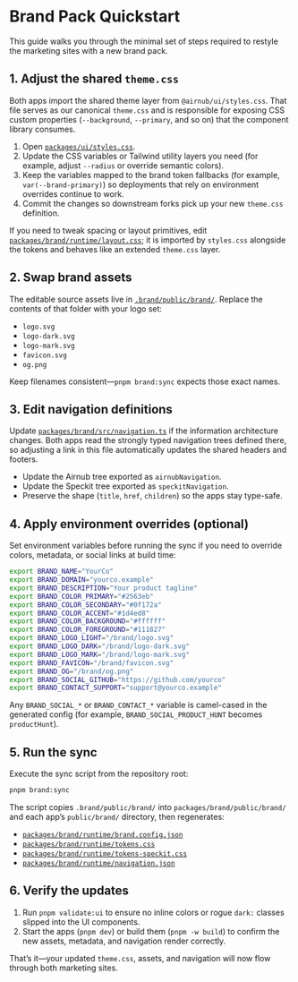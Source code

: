 # Brand Pack Quickstart

This guide walks you through the minimal set of steps required to restyle the marketing sites with a new brand pack.

## 1. Adjust the shared `theme.css`

Both apps import the shared theme layer from `@airnub/ui/styles.css`. That file serves as our canonical `theme.css` and is responsible for exposing CSS custom properties (`--background`, `--primary`, and so on) that the component library consumes.

1. Open [`packages/ui/styles.css`](../ui/styles.css).
2. Update the CSS variables or Tailwind utility layers you need (for example, adjust `--radius` or override semantic colors).
3. Keep the variables mapped to the brand token fallbacks (for example, `var(--brand-primary)`) so deployments that rely on environment overrides continue to work.
4. Commit the changes so downstream forks pick up your new `theme.css` definition.

If you need to tweak spacing or layout primitives, edit [`packages/brand/runtime/layout.css`](./runtime/layout.css); it is imported by `styles.css` alongside the tokens and behaves like an extended `theme.css` layer.

## 2. Swap brand assets

The editable source assets live in [`.brand/public/brand/`](../../.brand/public/brand/). Replace the contents of that folder with your logo set:

- `logo.svg`
- `logo-dark.svg`
- `logo-mark.svg`
- `favicon.svg`
- `og.png`

Keep filenames consistent—`pnpm brand:sync` expects those exact names.

## 3. Edit navigation definitions

Update [`packages/brand/src/navigation.ts`](./src/navigation.ts) if the information architecture changes. Both apps read the strongly typed navigation trees defined there, so adjusting a link in this file automatically updates the shared headers and footers.

- Update the Airnub tree exported as `airnubNavigation`.
- Update the Speckit tree exported as `speckitNavigation`.
- Preserve the shape (`title`, `href`, `children`) so the apps stay type-safe.

## 4. Apply environment overrides (optional)

Set environment variables before running the sync if you need to override colors, metadata, or social links at build time:

```bash
export BRAND_NAME="YourCo"
export BRAND_DOMAIN="yourco.example"
export BRAND_DESCRIPTION="Your product tagline"
export BRAND_COLOR_PRIMARY="#2563eb"
export BRAND_COLOR_SECONDARY="#0f172a"
export BRAND_COLOR_ACCENT="#1d4ed8"
export BRAND_COLOR_BACKGROUND="#ffffff"
export BRAND_COLOR_FOREGROUND="#111827"
export BRAND_LOGO_LIGHT="/brand/logo.svg"
export BRAND_LOGO_DARK="/brand/logo-dark.svg"
export BRAND_LOGO_MARK="/brand/logo-mark.svg"
export BRAND_FAVICON="/brand/favicon.svg"
export BRAND_OG="/brand/og.png"
export BRAND_SOCIAL_GITHUB="https://github.com/yourco"
export BRAND_CONTACT_SUPPORT="support@yourco.example"
```

Any `BRAND_SOCIAL_*` or `BRAND_CONTACT_*` variable is camel-cased in the generated config (for example, `BRAND_SOCIAL_PRODUCT_HUNT` becomes `productHunt`).

## 5. Run the sync

Execute the sync script from the repository root:

```bash
pnpm brand:sync
```

The script copies `.brand/public/brand/` into `packages/brand/public/brand/` and each app’s `public/brand/` directory, then regenerates:

- [`packages/brand/runtime/brand.config.json`](./runtime/brand.config.json)
- [`packages/brand/runtime/tokens.css`](./runtime/tokens.css)
- [`packages/brand/runtime/tokens-speckit.css`](./runtime/tokens-speckit.css)
- [`packages/brand/runtime/navigation.json`](./runtime/navigation.json)

## 6. Verify the updates

1. Run `pnpm validate:ui` to ensure no inline colors or rogue `dark:` classes slipped into the UI components.
2. Start the apps (`pnpm dev`) or build them (`pnpm -w build`) to confirm the new assets, metadata, and navigation render correctly.

That’s it—your updated `theme.css`, assets, and navigation will now flow through both marketing sites.
